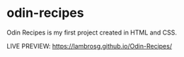 # odin-recipes

Odin Recipes is my first project created in HTML and CSS.


LIVE PREVIEW: https://lambrosg.github.io/Odin-Recipes/
